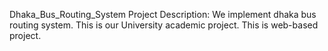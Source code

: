 Dhaka_Bus_Routing_System
Project Description:
We implement dhaka bus routing system. This is our University academic project. This is web-based project. 


